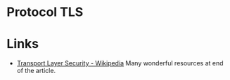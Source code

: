 # Protocol TLS

# Links

* [Transport Layer Security - Wikipedia](https://en.wikipedia.org/wiki/Transport_Layer_Security)
  Many wonderful resources at end of the article.















